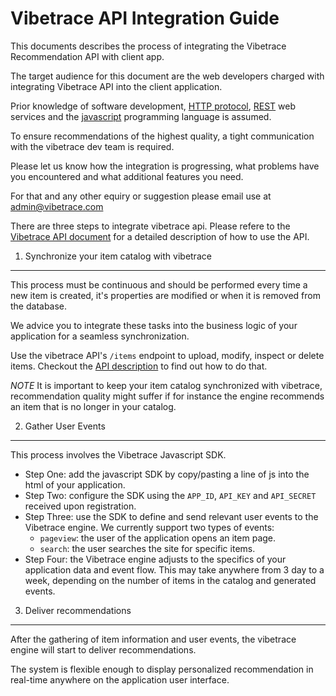 Vibetrace API Integration Guide
===============================


This documents describes the process of integrating the Vibetrace Recommendation API with client app.

The target audience for this document are the web developers charged with integrating Vibetrace API into the client application.

Prior knowledge of software development, [HTTP protocol](http://en.wikipedia.org/wiki/Representational_state_transfer), [REST](http://ro.wikipedia.org/wiki/HTTP) web services and the [javascript](http://en.wikipedia.org/wiki/JavaScript) programming language is assumed.

To ensure recommendations of the highest quality, a tight communication with the vibetrace dev team is required.

Please let us know how the integration is progressing, what problems have you encountered and what additional features you need.

For that and any other equiry or suggestion please email use at [admin@vibetrace.com](mailto:admin@vibetrace.com)

There are three steps to integrate vibetrace api. Please refere to the [Vibetrace API document](github.com/vibetrace/api/README.markdown) for a detailed description of how to use the API.



1. Synchronize your item catalog with vibetrace
-----------------------------------------------

This process must be continuous and should be performed every time a new item is created, it's properties are modified or when it is removed from the database.

We advice you to integrate these tasks into the business logic of your application for a seamless synchronization.

Use the vibetrace API's `/items` endpoint to upload, modify, inspect or delete items.
Checkout the [API description](github.com/vibetrace/api/README.markdown) to find out how to do that.

_NOTE_ It is important to keep your item catalog synchronized with vibetrace, recommendation quality might suffer if for instance the engine recommends an item that is no longer in your catalog.


2. Gather User Events
---------------------

This process involves the Vibetrace Javascript SDK.

- Step One: add the javascript SDK by copy/pasting a line of js into the html of your application.
- Step Two: configure the SDK using the `APP_ID`, `API_KEY` and `API_SECRET` received upon registration.
- Step Three: use the SDK to define and send relevant user events to the Vibetrace engine. We currently support two types of events:
    - `pageview`: the user of the application opens an item page.
    - `search`: the user searches the site for specific items.
- Step Four: the Vibetrace engine adjusts to the specifics of your application data and event flow. This may take anywhere from 3 day to a week, depending on the number of items in the catalog and generated events.


3. Deliver recommendations
--------------------------

After the gathering of item information and user events, the vibetrace engine will start to deliver recommendations.

The system is flexible enough to display personalized recommendation in real-time anywhere on the application user interface.
